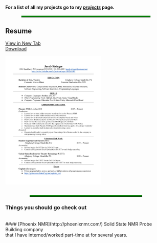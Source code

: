 #### For a list of all my projects go to my *[projects](/projects.html)* page.

<hr style="color: green; border-top: solid 4px; width: 80%; margin-left: auto; margin-right: auto; ">   

## Resume
  <a href="/images/Resume.html" target="parent">View in New Tab</a><br>
  <a href="/images/Resume.pdf" download>Download</a><br>
  <div>
    <img src="/images/Resume.jpg" style="width: 300px; height: 400px; object-fit: cover; text-align: center;">
  </div>  
<br>
<hr style="color: green; border-top: solid 4px; width: 70%; margin-left: auto; margin-right: auto; ">

### Things you should go check out
<br>
#### [Phoenix NMR](http://phoenixnmr.com/)
Solid State NMR Probe Building company<br>
that I have interned/worked part-time at for several years.  
